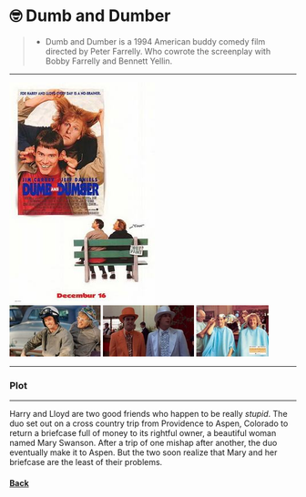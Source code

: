 # 🤓  Dumb and Dumber 
>+ Dumb and Dumber is a 1994 American buddy comedy film directed by Peter Farrelly. Who cowrote the screenplay with Bobby Farrelly and Bennett Yellin. 
---
![dumb](dumb.jpg)\
![dumb](dumb1.jpg)
![dumb](dumb2.jpg)
![dumb](dumb3.jpg)



---
### Plot
--- 

Harry and Lloyd are two good friends who happen to be really *stupid*. The duo set out on a cross country trip from Providence to Aspen, Colorado to return a briefcase full of money to its rightful owner, a beautiful woman named Mary Swanson. After a trip of one mishap after another, the duo eventually make it to Aspen. But the two soon realize that Mary and her briefcase are the least of their problems.

#### [Back](./comedy.md)
